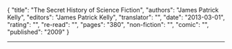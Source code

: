 {
"title": "The Secret History of Science Fiction",
"authors": "James Patrick Kelly",
"editors": "James Patrick Kelly",
"translator": "",
"date": "2013-03-01",
"rating": "",
"re-read": "",
"pages": "380",
"non-fiction": "",
"comic": "",
"published": "2009"
}

---
